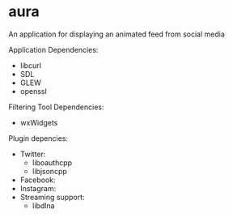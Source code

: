 aura
====

An application for displaying an animated feed from social media

Application Dependencies:
 - libcurl
 - SDL
 - GLEW
 - openssl

Filtering Tool Dependencies:
 - wxWidgets

Plugin depencies:
 - Twitter:
   - liboauthcpp
   - libjsoncpp
 - Facebook:
 - Instagram:
 - Streaming support:
   - libdlna
